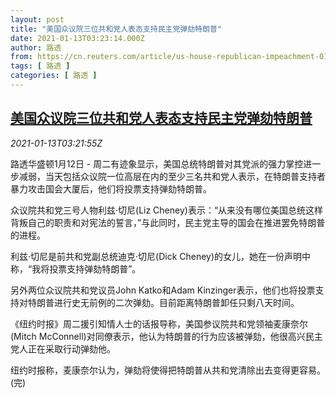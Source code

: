 ```yaml
---
layout: post
title: "美国众议院三位共和党人表态支持民主党弹劾特朗普"
date: 2021-01-13T03:23:14.000Z
author: 路透
from: https://cn.reuters.com/article/us-house-republican-impeachment-0113-idCNKBS29I0BX
tags: [ 路透 ]
categories: [ 路透 ]
---
```

<!--1610508194000-->
[美国众议院三位共和党人表态支持民主党弹劾特朗普](https://cn.reuters.com/article/us-house-republican-impeachment-0113-idCNKBS29I0BX)
------

<div>
<div><i>2021-01-13T03:21:55Z</i></div><p>路透华盛顿1月12日 - 周二有迹象显示，美国总统特朗普对其党派的强力掌控进一步减弱，当天包括众议院一位高层在内的至少三名共和党人表示，在特朗普支持者暴力攻击国会大厦后，他们将投票支持弹劾特朗普。</p><p>众议院共和党三号人物利兹·切尼(Liz Cheney)表示：“从来没有哪位美国总统这样背叛自己的职责和对宪法的誓言，”与此同时，民主党主导的国会在推进罢免特朗普的进程。</p><p>利兹·切尼是前共和党副总统迪克·切尼(Dick Cheney)的女儿，她在一份声明中称，“我将投票支持弹劾特朗普”。</p><p>另外两位众议院共和党议员John Katko和Adam Kinzinger表示，他们也将投票支持对特朗普进行史无前例的二次弹劾。目前距离特朗普卸任只剩八天时间。</p><p>《纽约时报》周二援引知情人士的话报导称，美国参议院共和党领袖麦康奈尔(Mitch McConnell)对同僚表示，他认为特朗普的行为应该被弹劾，他很高兴民主党人正在采取行动弹劾他。</p><p>纽约时报称，麦康奈尔认为，弹劾将使得把特朗普从共和党清除出去变得更容易。(完)</p>
</div>
